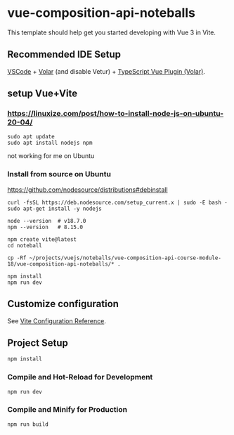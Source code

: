 # vue-composition-api-noteballs

This template should help get you started developing with Vue 3 in Vite.

## Recommended IDE Setup

[VSCode](https://code.visualstudio.com/) + [Volar](https://marketplace.visualstudio.com/items?itemName=johnsoncodehk.volar) (and disable Vetur) + [TypeScript Vue Plugin (Volar)](https://marketplace.visualstudio.com/items?itemName=johnsoncodehk.vscode-typescript-vue-plugin).

## setup Vue+Vite

### https://linuxize.com/post/how-to-install-node-js-on-ubuntu-20-04/
```
sudo apt update
sudo apt install nodejs npm
```
not working for me on Ubuntu

### Install from source on Ubuntu
https://github.com/nodesource/distributions#debinstall
```
curl -fsSL https://deb.nodesource.com/setup_current.x | sudo -E bash -
sudo apt-get install -y nodejs

node --version  # v18.7.0
npm --version   # 8.15.0

npm create vite@latest
cd noteball

cp -Rf ~/projects/vuejs/noteballs/vue-composition-api-course-module-18/vue-composition-api-noteballs/* .

npm install
npm run dev

```

## Customize configuration

See [Vite Configuration Reference](https://vitejs.dev/config/).

## Project Setup

```sh
npm install
```

### Compile and Hot-Reload for Development

```sh
npm run dev
```

### Compile and Minify for Production

```sh
npm run build
```
